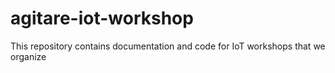 # agitare-iot-workshop
This repository contains documentation and code for IoT workshops that we organize
